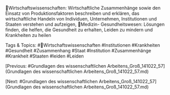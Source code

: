Wirtschaftswissenschaften: Wirtschaftliche Zusammenhänge sowie den Einsatz von Produktionsfaktoren 
beschreiben und erklären, das wirtschaftliche Handeln von Individuen, Unternehmen, Institutionen 
und Staaten verstehen und aufzeigen,
Medizin- Gesundheitswesen: Lösungen finden, die helfen, die Gesundheit zu erhalten, Leiden zu mindern 
und Krankheiten zu heilen

   Tags & Topics:
   #Wirtschaftswissenschaften
   #Institutionen
   #Krankheiten
   #Gesundheit
   #Zusammenhang
   #Staat
   #Institution
   #Zusammenhänge
   #Krankheit
   #Staaten
   #leiden
   #Leiden

[Previous: #Grundlagen des wissenschaftlichen Arbeitens_Groß_141022_57](Grundlagen des wissenschaftlichen Arbeitens_Groß_141022_57.md)

[Next: #Grundlagen des wissenschaftlichen Arbeitens_Groß_141022_57](Grundlagen des wissenschaftlichen Arbeitens_Groß_141022_57.md)